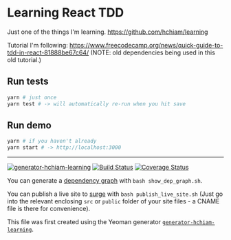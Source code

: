 # Learning React TDD

Just one of the things I'm learning. <https://github.com/hchiam/learning>

Tutorial I'm following: <https://www.freecodecamp.org/news/quick-guide-to-tdd-in-react-81888be67c64/> (NOTE: old dependencies being used in this old tutorial.)

## Run tests

```bash
yarn # just once
yarn test # -> will automatically re-run when you hit save
```

## Run demo

```bash
yarn # if you haven't already
yarn start # -> http://localhost:3000
```

---

[![generator-hchiam-learning](https://img.shields.io/badge/built%20with-generator--hchiam--learning-brightgreen.svg)](https://github.com/hchiam/generator-hchiam-learning) [![Build Status](https://travis-ci.org/hchiam/learning-react-tdd.svg?branch=master)](https://travis-ci.org/hchiam/learning-react-tdd) [![Coverage Status](https://coveralls.io/repos/github/hchiam/learning-react-tdd/badge.svg?branch=master)](https://coveralls.io/github/hchiam/learning-react-tdd?branch=master)

You can generate a [dependency graph](https://github.com/hchiam/learning-dependency-cruiser) with `bash show_dep_graph.sh`.

You can publish a live site to [surge](https://github.com/hchiam/learning-surge) with `bash publish_live_site.sh` (Just go into the relevant enclosing `src` or `public` folder of your site files - a CNAME file is there for convenience).

This file was first created using the Yeoman generator [`generator-hchiam-learning`](https://www.npmjs.com/package/generator-hchiam-learning).
